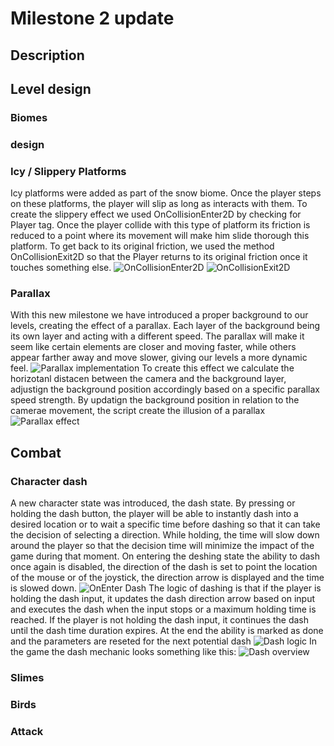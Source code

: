 # Milestone 2 update

## Description

## Level design

### Biomes

### design

### Icy / Slippery Platforms

Icy platforms were added as part of the snow biome. Once the player steps on these platforms, the player will slip as long as interacts with them. To create the slippery effect we used OnCollisionEnter2D by checking for Player tag. Once the player collide with this type of platform its friction is reduced to a point where its movement will make him slide thorough this platform. To get back to its original friction, we used the method OnCollisionExit2D so that the Player returns to its original friction once it touches something else.
![OnCollisionEnter2D](image.png)
![OnCollisionExit2D](image-1.png)

### Parallax

With this new milestone we have introduced a proper background to our levels, creating the effect of a parallax. Each layer of the background being its own layer and acting with a different speed. The parallax will make it seem like certain elements are closer and moving faster, while others appear farther away and move slower, giving our levels a more dynamic feel.
![Parallax implementation](image-2.png)
To create this effect we calculate the horizotanl distacen between the camera and the background layer, adjustign the background position accordingly based on 
a specific parallax speed strength. By updatign the background position in relation to the camerae movement, the script create the illusion of a parallax
![Parallax effect](<2024-04-21 22-40-57.gif>)

## Combat

### Character dash
A new character state was introduced, the dash state. By pressing or holding the dash button, the player will be able to instantly dash into a desired 
location or to wait a specific time before dashing so that it can take the decision of selecting a direction. While holding, the time will slow down around
the player so that the decision time will minimize the impact of the game during that moment. On entering the deshing state the ability to dash once again is disabled, the direction of the dash is set to point the location of the mouse or of the joystick, the direction arrow is displayed and the time is slowed down.
![OnEnter Dash](image-3.png)
The logic of dashing is that if the player is holding the dash input, it updates the dash direction arrow based on input and executes the dash when the input stops or a maximum holding time is reached. If the player is not holding the dash input, it continues the dash until the dash time duration expires. At the end the ability is marked as done and the parameters are reseted for the next potential dash
![Dash logic](image-4.png)
In the game the dash mechanic looks something like this:
![Dash overview](<2024-04-21 23-03-41.gif>)
### Slimes

### Birds

### Attack






